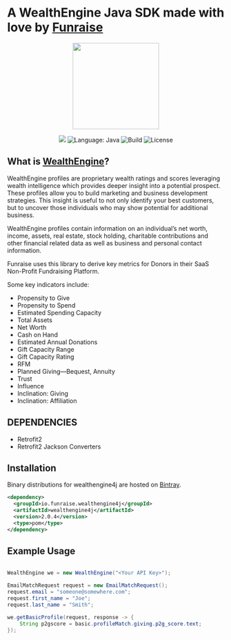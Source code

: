 # A WealthEngine Java SDK made with love by [Funraise](https://funraise.io)

<p align="center">
<img src="https://funraise.io/wp-content/uploads/2016/12/funny_green.png" width="200">
</p>

<p align="center">
<a href='https://bintray.com/jswenski/wealthengine4j/wealthengine4j/_latestVersion'><img src='https://api.bintray.com/packages/jswenski/wealthengine4j/wealthengine4j/images/download.svg'></a>
<img src="https://img.shields.io/badge/language-java-orange.svg" alt="Language: Java">
<img src="https://travis-ci.org/jmswenski/wealthengine4j.svg?branch=master" alt="Build">
<img src="https://img.shields.io/badge/license-Apache-000000.svg" alt="License">
</p>


## What is [WealthEngine](http://www.wealthengine.com/products-services/products/screen)?

WealthEngine profiles are proprietary wealth ratings and scores leveraging wealth intelligence
which provides deeper insight into a potential prospect. These profiles allow you to build marketing
and business development strategies. This insight is useful to not only identify
your best customers, but to uncover those individuals who may show
potential for additional business.

WealthEngine profiles contain information on an individual’s net worth, income, assets,
real estate, stock holding, charitable contributions and other financial
related data as well as business and personal contact information.

Funraise uses this library to derive key metrics for Donors in their SaaS Non-Profit Fundraising Platform.

Some key indicators include:

+ Propensity to Give
+ Propensity to Spend
+ Estimated Spending Capacity
+ Total Assets
+ Net Worth
+ Cash on Hand
+ Estimated Annual Donations
+ Gift Capacity Range
+ Gift Capacity Rating
+ RFM
+ Planned Giving—Bequest, Annuity
+ Trust
+ Influence
+ Inclination: Giving
+ Inclination: Affiliation


## DEPENDENCIES

 + Retrofit2
 + Retrofit2 Jackson Converters

## Installation

 Binary distributions for wealthengine4j are hosted on [Bintray](https://bintray.com/jswenski/wealthengine4j/wealthengine4j/).

```xml
<dependency>
  <groupId>io.funraise.wealthengine4j</groupId>
  <artifactId>wealthengine4j</artifactId>
  <version>2.0.4</version>
  <type>pom</type>
</dependency>
```

## Example Usage

```java

WealthEngine we = new WealthEngine("<Your API Key>");

EmailMatchRequest request = new EmailMatchRequest();
request.email = "someone@somewhere.com";
request.first_name = "Joe";
request.last_name = "Smith";

we.getBasicProfile(request, response -> {
    String p2gscore = basic.profileMatch.giving.p2g_score.text;
});

```

